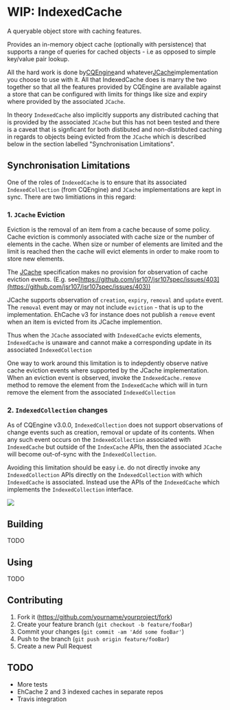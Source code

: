 # WIP: IndexedCache

A queryable object store with caching features.

Provides an in-memory object cache (optionally with persistence) that supports a range of queries for cached objects - 
i.e as opposed to simple key/value pair lookup.

All the hard work is done by[CQEngine](https://github.com/npgall/cqengine])and whatever[JCache](https://jcp.org/en/jsr/detail?id=107)implementation you choose to use with it. All that IndexedCache does is marry the two together so that all the features
provided by CQEngine are available against a store that can be configured with limits
for things like size and expiry where provided by the associated `JCache`. 

In theory `IndexedCache` also implicitly supports any distributed caching that is provided by the associated
`JCache` but this has not been tested and there is a caveat that is 
signficant for both distibuted and non-distributed caching in regards to objects being evicted from the
`JCache` which is described below in the section labelled "Synchronisation Limitations".

## Synchronisation Limitations

One of the roles of `IndexedCache` is to ensure that its associated `IndexedCollection` (from CQEngine)
and `JCache` implementations are kept in sync. There are two limitiations in this regard:

### 1. `JCache` Eviction

Eviction is the removal of an item from a cache because of some policy. Cache eviction is commonly
associated with cache size or the number of elements in the cache. When size or number of elements are limited and the 
limit is reached then the cache will evict elements in order to make room to store new elements.

The [JCache](https://jcp.org/en/jsr/detail?id=107) specification makes no provision for observation of cache 
eviction events. (E.g. see[https://github.com/jsr107/jsr107spec/issues/403](https://github.com/jsr107/jsr107spec/issues/403))

JCache supports observation of `creation`, `expiry`, `removal` and `update` event. The `removal` event
may or may not include `eviction` - that is up to the implementation. EhCache v3 for instance does not publish a
`remove` event when an item is evicted from its JCache implemention.

Thus when the `JCache` associated with `IndexedCache` evicts elements, `IndexedCache` is unaware and cannot make a 
corresponding update in its associated `IndexedCollection`

One way to work around this limitation is to indepdently observe native cache eviction events where
supported by the JCache implementation. When an eviction event is observed, invoke the `IndexedCache.remove` method
to remove the element from the `IndexedCache` which will in turn remove the element from the associated `IndexedCollection`

### 2. `IndexedCollection` changes

As of CQEngine v3.0.0, `IndexedCollection` does not support observations of change events such as creation, removal or
update of its contents. When any such event occurs on the `IndexedCollection` associated with `IndexedCache` 
but outside of the `IndexCache` APIs, then the associated `JCache` will become out-of-sync with the `IndexedCollection`.

Avoiding this limitation should be easy i.e. do not directly invoke any `IndexedCollection` APIs directly on the
`IndexedCollection` with which `IndexedCache` is associated. Instead use the APIs of the `IndexedCache` which implements
the `IndexedCollection` interface.



![](header.png)

## Building

TODO

## Using

TODO


## Contributing

1. Fork it (<https://github.com/yourname/yourproject/fork>)
2. Create your feature branch (`git checkout -b feature/fooBar`)
3. Commit your changes (`git commit -am 'Add some fooBar'`)
4. Push to the branch (`git push origin feature/fooBar`)
5. Create a new Pull Request

## TODO

* More tests
* EhCache 2 and 3 indexed caches in separate repos
* Travis integration


